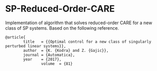 # SP-Reduced-Order-CARE
Implementation of algorithm that solves reduced-order CARE for a new class of SP systems. Based on the following reference.

	@article{
      		title   = {{Optimal control for a new class of singularly perturbed linear systems}},
      		author  = {K. {Kodra} and Z. {Gajic}},
      		journal = {Automatica},
      		year    = {2017},
	                volume  = {81}
